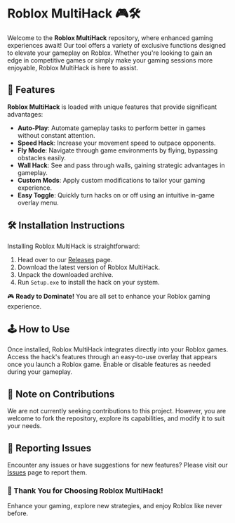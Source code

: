 # Roblox MultiHack 🎮🛠️

Welcome to the **Roblox MultiHack** repository, where enhanced gaming experiences await! Our tool offers a variety of exclusive functions designed to elevate your gameplay on Roblox. Whether you're looking to gain an edge in competitive games or simply make your gaming sessions more enjoyable, Roblox MultiHack is here to assist.

## 🌟 Features

**Roblox MultiHack** is loaded with unique features that provide significant advantages:

- **Auto-Play**: Automate gameplay tasks to perform better in games without constant attention.
- **Speed Hack**: Increase your movement speed to outpace opponents.
- **Fly Mode**: Navigate through game environments by flying, bypassing obstacles easily.
- **Wall Hack**: See and pass through walls, gaining strategic advantages in gameplay.
- **Custom Mods**: Apply custom modifications to tailor your gaming experience.
- **Easy Toggle**: Quickly turn hacks on or off using an intuitive in-game overlay menu.

## 🛠️ Installation Instructions

Installing Roblox MultiHack is straightforward:

1. Head over to our [Releases](../../releases) page.
2. Download the latest version of Roblox MultiHack.
3. Unpack the downloaded archive.
4. Run `Setup.exe` to install the hack on your system.

🎮 **Ready to Dominate!** You are all set to enhance your Roblox gaming experience.

## 🕹️ How to Use

Once installed, Roblox MultiHack integrates directly into your Roblox games. Access the hack's features through an easy-to-use overlay that appears once you launch a Roblox game. Enable or disable features as needed during your gameplay.

## 🛑 Note on Contributions

We are not currently seeking contributions to this project. However, you are welcome to fork the repository, explore its capabilities, and modify it to suit your needs.

## 🐞 Reporting Issues

Encounter any issues or have suggestions for new features? Please visit our [Issues](../../issues) page to report them.

### 🌟 Thank You for Choosing Roblox MultiHack!

Enhance your gaming, explore new strategies, and enjoy Roblox like never before.
